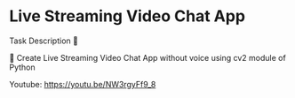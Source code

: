 # Live Streaming Video Chat App

Task Description 📄

📌 Create Live Streaming Video Chat App without voice using cv2 module of Python

Youtube: https://youtu.be/NW3rgyFf9_8
